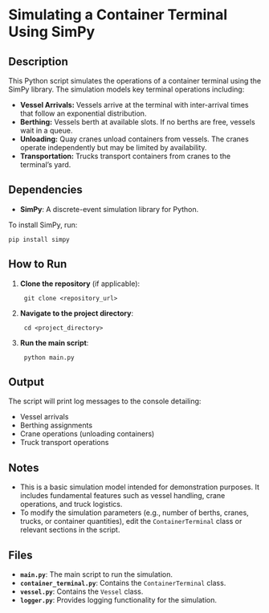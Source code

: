 # Simulating a Container Terminal Using SimPy

## Description

This Python script simulates the operations of a container terminal using the SimPy library. The simulation models key terminal operations including:

- **Vessel Arrivals:** Vessels arrive at the terminal with inter-arrival times that follow an exponential distribution.
- **Berthing:** Vessels berth at available slots. If no berths are free, vessels wait in a queue.
- **Unloading:** Quay cranes unload containers from vessels. The cranes operate independently but may be limited by availability.
- **Transportation:** Trucks transport containers from cranes to the terminal’s yard.

## Dependencies

- **SimPy**: A discrete-event simulation library for Python.

To install SimPy, run:

    pip install simpy

## How to Run

1. **Clone the repository** (if applicable):

        git clone <repository_url>

2. **Navigate to the project directory**:

        cd <project_directory>

3. **Run the main script**:

        python main.py

## Output

The script will print log messages to the console detailing:
- Vessel arrivals
- Berthing assignments
- Crane operations (unloading containers)
- Truck transport operations

## Notes

- This is a basic simulation model intended for demonstration purposes. It includes fundamental features such as vessel handling, crane operations, and truck logistics.
- To modify the simulation parameters (e.g., number of berths, cranes, trucks, or container quantities), edit the `ContainerTerminal` class or relevant sections in the script.

## Files

- **`main.py`**: The main script to run the simulation.
- **`container_terminal.py`**: Contains the `ContainerTerminal` class.
- **`vessel.py`**: Contains the `Vessel` class.
- **`logger.py`**: Provides logging functionality for the simulation.